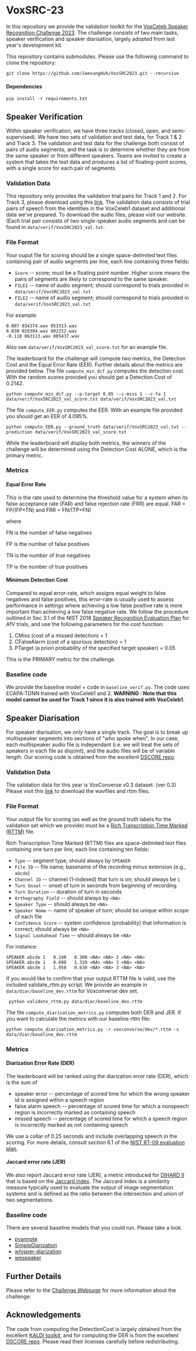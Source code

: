 # VoxSRC-23
In this repository we provide the validation toolkit for the [VoxCeleb Speaker Recognition Challenge 2023](https://mm.kaist.ac.kr/datasets/voxceleb/voxsrc/competition2023.html). The challenge consists of two main tasks, speaker verification and speaker diarisation, largely adopted from last year's development kit.

This repository contains submodules. Please use the following command to clone the repository:

```
git clone https://github.com/JaesungHuh/VoxSRC2023.git --recursive
```

#### Dependencies
```
pip install -r requirements.txt
```

## Speaker Verification 

Within speaker verification, we have three tracks (closed, open, and semi-supervised). We have two sets of validation and test data, for Track 1 & 2 and Track 3. The validation and test data for the challenge both consist of pairs of audio segments, and the task is to determine whether they are from the same speaker or from different speakers. Teams are invited to create a system that takes the test data and produces a list of floating-point scores, with a single score for each pair of segments.

### Validation Data 
This repository only provides the validation trial pairs for Track 1 and 2. For Track 3, please download using this [link](https://www.robots.ox.ac.uk/~vgg/data/voxceleb/data_workshop_2023/Track3_validation_trials.txt).
The validation data consists of trial pairs of speech from the identities in the VoxCeleb1 dataset and additional data we've prepared. To download the audio files, please visit our website. (Each trial pair consists of two single-speaker audio segments and can be found in `data/verif/VoxSRC2023_val.txt`. 
         
### File Format 
Your ouput file for scoring should be a single space-delimited text files containing pair of audio segments per line, each line containing three fields: 

- ``Score``  --  score; must be a floating point number. Higher score means the pairs of segments are likely to correspond to the same speaker.
- ``FILE1``  --  name of audio segment; should correspond to trials provided in `data/verif/VoxSRC2023_val.txt`
- ``FILE2``  --  name of audio segment; should correspond to trials provided in `data/verif/VoxSRC2023_val.txt`

  
For example: 
```
0.007 034374.wav 053313.wav
0.030 019394.wav 002252.wav
-0.118 063113.wav 005437.wav
```
Also see `data/verif/VoxSRC2023_val_score.txt` for an example file. 

The leaderboard for the challenge will compute two metrics, the Detection Cost and the Equal Error Rate (EER). Further details about the metrics are provided below. The file `compute_min_dcf.py` computes the detection cost. With the random scores provided you should get a Detection Cost of 0.2142. 

```
python compute_min_dcf.py --p-target 0.05 --c-miss 1 --c-fa 1 data/verif/VoxSRC2023_val_score.txt data/verif/VoxSRC2023_val.txt

```
The file `compute_EER.py` computes the EER.  With an example file provided you should get an EER of 4.095%.
```
python compute_EER.py --ground_truth data/verif/VoxSRC2023_val.txt --prediction data/verif/VoxSRC2023_val_score.txt
```
While the leaderboard will display both metrics, the winners of the challenge will be determined using the Detection Cost ALONE, which is the primary metric. 

### Metrics 

#### Equal Error Rate 
This is the rate used to determine the threshold value for a system when its false acceptance rate (FAR) and false rejection rate (FRR) are equal. 
FAR = FP/(FP+TN) and FRR = FN/(TP+FN)

where

FN is the number of false negatives

FP is the number of false positives

TN is the number of true negatives

TP is the number of true positives

#### Minimum Detection Cost
Compared to equal error-rate, which assigns equal weight to false negatives and false positives, this
error-rate is usually used to assess performance in settings where achieving a low false positive rate is more important than achieving a low false
negative rate. We follow the procedure outlined in Sec 3.1 of the NIST 2018 [Speaker Recognition Evaluation Plan](https://www.nist.gov/system/files/documents/2018/08/17/sre18_eval_plan_2018-05-31_v6.pdf) for AfV trials, and use the following parameters for the cost function: 
1) CMiss (cost of a missed detection) = 1 
2) CFalseAlarm (cost of a spurious detection) = 1 
3) PTarget (a priori probability of the specified target speaker) = 0.05

This is the PRIMARY metric for the challenge.

### Baseline code
We provide the baseline model + code in `baseline_verif.py`. The code uses ECAPA-TDNN trained with VoxCeleb1 and 2.
**WARNING : Note that this model cannot be used for Track 1 since it is also trained with VoxCeleb1.**

## Speaker Diarisation 

For speaker diarisation, we only have a single track. The goal is to break up multispeaker segments into sections of "who spoke when". In our case, each multispeaker audio file is independant (i.e. we will treat the sets of speakers in each file as disjoint), and the audio files will be of variable length. Our scoring code is obtained from the excellent [DSCORE repo](https://github.com/nryant/dscore).

### Validation Data 
The validation data for this year is VoxConverse v0.3 dataset. (ver 0.3) 
Please visit this [link](https://mmai.io/datasets/voxconverse/) to download the wavfiles and rttm files.

### File Format
Your output file for scoring (as well as the ground truth labels for the validation set which we provide) must be a [Rich Transcription Time Marked  (RTTM)](#rttm) file.

Rich Transcription Time Marked (RTTM) files are space-delimited text files
containing one turn per line, each line containing ten fields:

- ``Type``  --  segment type; should always by ``SPEAKER``
- ``File ID``  --  file name; basename of the recording minus extension (e.g.,
  ``abcde``)
- ``Channel ID``  --  channel (1-indexed) that turn is on; should always be
  ``1``
- ``Turn Onset``  --  onset of turn in seconds from beginning of recording
- ``Turn Duration``  -- duration of turn in seconds
- ``Orthography Field`` --  should always by ``<NA>``
- ``Speaker Type``  --  should always be ``<NA>``
- ``Speaker Name``  --  name of speaker of turn; should be unique within scope
  of each file
- ``Confidence Score``  --  system confidence (probability) that information
  is correct; should always be ``<NA>``
- ``Signal Lookahead Time``  --  should always be ``<NA>``

For instance:

    SPEAKER abcde 1   0.240   0.300 <NA> <NA> 3 <NA> <NA>
    SPEAKER abcde 1   0.600   1.320 <NA> <NA> 3 <NA> <NA>
    SPEAKER abcde 1   1.950   0.630 <NA> <NA> 3 <NA> <NA>

If you would like to confirm that your output RTTM file is valid, use the included validate_rttm.py script. We provide an example in `data/diar/baseline_dev.rttm` for Voxconverse dev set.

```
 python validate_rttm.py data/diar/baseline_dev.rttm
```


The file `compute_diarisation_metrics.py` computes both DER and JER. If you want to calculate the metrics with our baseline rttm file:

```
python compute_diarisation_metrics.py -r voxconverse/dev/*.rttm -s data/diar/baseline_dev.rttm
```
### Metrics

#### Diarization Error Rate (DER)

The leaderboard will be ranked using the diarization error rate (DER), which
is the sum of

- speaker error  --  percentage of scored time for which the wrong speaker id
  is assigned within a speech region
- false alarm speech  --   percentage of scored time for which a nonspeech
  region is incorrectly marked as containing speech
- missed speech  --  percentage of scored time for which a speech region is
  incorrectly marked as not containing speech

We use a collar of 0.25 seconds and include overlapping speech in the scoring. For more
details, consult section 6.1 of the [NIST RT-09 evaluation plan](https://web.archive.org/web/20100606041157if_/http://www.itl.nist.gov/iad/mig/tests/rt/2009/docs/rt09-meeting-eval-plan-v2.pdf).

#### Jaccard error rate (JER)
We also report Jaccard error rate (JER), a metric introduced for [DIHARD II](https://coml.lscp.ens.fr/dihard/index.html) that is based on the [Jaccard index](https://en.wikipedia.org/wiki/Jaccard_index). The Jaccard index is a similarity
measure typically used to evaluate the output of image segmentation systems and
is defined as the ratio between the intersection and union of two segmentations.

### Baseline code
There are several baseline models that you could run. Please take a look.

- [pyannote](https://huggingface.co/pyannote/speaker-diarization)
- [SimpleDiarization](https://github.com/JaesungHuh/SimpleDiarization)
- [whisper-diarization](https://github.com/MahmoudAshraf97/whisper-diarization)
- [wespeaker](https://github.com/wenet-e2e/wespeaker)
  

## Further Details 

Please refer to the [Challenge Webpage](https://mm.kaist.ac.kr/datasets/voxceleb/voxsrc/competition2023.html) for more information about the challenge.

## Acknowledgements 
The code from computing the DetectionCost is largely obtained from the excellent [KALDI toolkit](), and for computing the DER is from the excellent [DSCORE repo](https://github.com/nryant/dscore). Please read their licenses carefully before redistributing. 
